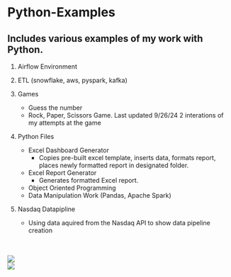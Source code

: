 # Python-Examples
## Includes various examples of my work with Python.

1. Airflow Environment

2. ETL (snowflake, aws, pyspark, kafka)

3. Games
   * Guess the number
   * Rock, Paper, Scissors Game. Last updated 9/26/24
        2 interations of my attempts at the game

4. Python Files 
    * Excel Dashboard Generator
        * Copies pre-built excel template, inserts data, formats report, places newly formatted report in designated folder.
    * Excel Report Generator
        * Generates formatted Excel report. 
    * Object Oriented Programming
    * Data Manipulation Work (Pandas, Apache Spark)
5. Nasdaq Datapipline
   * Using data aquired from the Nasdaq API to show data pipeline creation    
<br>
<br>

<img src='https://s3.dualstack.us-east-2.amazonaws.com/pythondotorg-assets/media/files/python-logo-only.svg'/>
<br>
<img src='https://upload.wikimedia.org/wikipedia/commons/0/05/Apache_kafka.svg'/>
